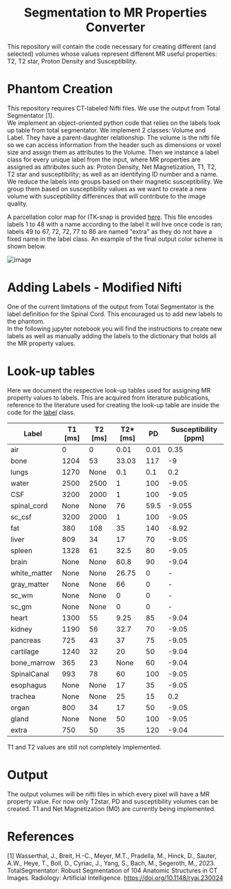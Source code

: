 # <div align="center">**Segmentation to MR Properties Converter**</div>

This repository will contain the code necessary for creating different (and selected) volumes whose values represent different MR useful properties: T2, T2 star, Proton Density and Susceptibility.

# Phantom Creation

This repository requires CT-labeled Nifti files. We use the output from Total Segmentator [1]. </br>
We implement an object-oriented python code that relies on the labels look up table from total segmentator. We implement 2 classes: Volume and Label. They have a parent-daughter relationship. The volume is the nifti file so we can access information from the header such as dimensions or voxel size and assign them as attributes to the Volume. Then we instance a label class for every unique label from the input, where MR properties are assigned as attributes such as: Proton Density, Net Magnetization, T1, T2, T2 star and susceptibility; as well as an identifying ID number and a name. We reduce the labels into groups based on their magnetic susceptibility. We group them based on susceptibility values as we want to create a new volume with susceptibility differences that will contribute to the image quality. 

A parcellation color map for ITK-snap is provided [here](parcellation_itk.txt). This file encodes labels 1 to 48 with a name according to the label it will hve once code is ran; labels 49 to 67, 72, 72, 77 to 86 are named "extra" as they do not have a fixed name in the label class. An example of the final output color scheme is shown below.

![image](https://github.com/sriosq/brainhack_project/assets/154398382/36e16ab6-0683-4455-bec4-4337bb7bb975)

# Adding Labels - Modified Nifti
One of the current limitations of the output from Total Segmentator is the label definition for the Spinal Cord. This encouraged us to add new labels to the phantom. </br>
In the following jupyter notebook you will find the instructions to create new labels as well as manually adding the labels to the dictionary that holds all the MR property values.

# Look-up tables
Here we document the respective look-up tables used for assigning MR property values to labels. This are acquired from literature publications, reference to the literature used for creating the look-up table are inside the code for the [label](functions/label.py) class.

| Label         | T1 [ms]  | T2  [ms] | T2*  [ms] | PD   | Susceptibility [ppm] |
|---------------|------|------|-------|------| ----------------------------|
| air           | 0    | 0    | 0.01  | 0.01 | 0.35 |
| bone          | 1204 | 53   | 33.03 | 117  | -9 |
| lungs         | 1270 | None | 0.1   | 0.1  | 0.2 |
| water         | 2500 | 2500 | 1     | 100  | -9.05 |
| CSF           | 3200 | 2000 | 1     | 100  | -9.05 |
| spinal_cord   | None | None | 76    | 59.5 | -9.055 |
| sc_csf        | 3200 | 2000 | 1     | 100  | -9.05 |
| fat           | 380  | 108  | 35    | 140  | -8.92 |
| liver         | 809  | 34   | 17    | 70   | -9.05 |
| spleen        | 1328 | 61   | 32.5  | 80   | -9.05 |
| brain         | None | None | 60.8  | 90   | -9.04 |
| white_matter  | None | None | 26.75 | 0    | - |
| gray_matter   | None | None | 66    | 0    | - |
| sc_wm         | None | None | 0     | 0    | - |
| sc_gm         | None | None | 0     | 0    | - |
| heart         | 1300 | 55   | 9.25  | 85   | -9.04 |
| kidney        | 1190 | 56   | 32.7  | 70   | -9.05 |
| pancreas      | 725  | 43   | 37    | 75   | -9.05 |
| cartilage     | 1240 | 32   | 20    | 50   | -9.04 |
| bone_marrow   | 365  | 23   | None  | 60   | -9.04 |
| SpinalCanal   | 993  | 78   | 60    | 100  | -9.05 |
| esophagus     | None | None | 17    | 35   | -9.05 |
| trachea       | None | None | 25    | 15   | 0.2 |
| organ         | 800  | 34   | 17    | 50   | -9.05 |
| gland         | None | None | 50    | 100  | -9.05 |
| extra         | 750  | 50   | 35    | 120  | -9.04 |

T1 and T2 values are still not completely implemented. </br>

# Output

The output volumes will be nifti files in which every pixel will have a MR property value. For now only T2star, PD and susceptibility volumes can be created. T1 and Net Magnetization (M0) are currently being implemented.

# References 

[1] Wasserthal, J., Breit, H.-C., Meyer, M.T., Pradella, M., Hinck, D., Sauter, A.W., Heye, T., Boll, D., Cyriac, J., Yang, S., Bach, M., Segeroth, M., 2023. TotalSegmentator: Robust Segmentation of 104 Anatomic Structures in CT Images. Radiology: Artificial Intelligence. https://doi.org/10.1148/ryai.230024 </br>
